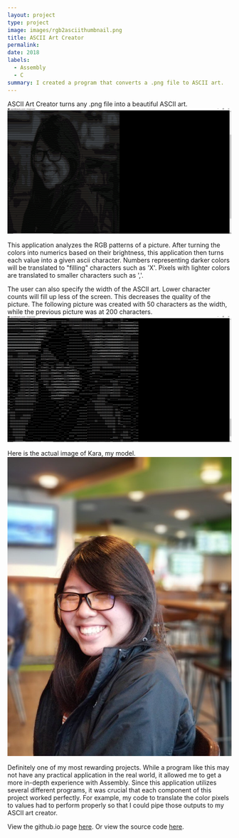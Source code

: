 ```yaml
---
layout: project
type: project
image: images/rgb2asciithumbnail.png
title: ASCII Art Creator
permalink:
date: 2018
labels:
  - Assembly
  - C
summary: I created a program that converts a .png file to ASCII art.
---
```


<div class="ui rounded image">
  ASCII Art Creator turns any .png file into a beautiful ASCII art.
<img class="ui image" src="../images/rgb2ascii.png">
</div>

This application analyzes the RGB patterns of a picture. After turning the colors into numerics based on their brightness, this application then turns each value into a given ascii character. Numbers representing darker colors will be translated to "filling" characters such as 'X'. Pixels with lighter colors are translated to smaller characters such as ','.

The user can also specify the width of the ASCII art. Lower character counts will fill up less of the screen. This decreases the quality of the picture. The following picture was created with 50 characters as the width, while the previous picture was at 200 characters.
<img class="ui image" src="../images/rgb2ascii2.png">

Here is the actual image of Kara, my model.
<img class="ui image" src="../images/kara.png">

Definitely one of my most rewarding projects. While a program like this may not have any practical application in the real world, it allowed me to get a more in-depth experience with Assembly. Since this application utilizes several different programs, it was crucial that each component of this project worked perfectly. For example, my code to translate the color pixels to values had to perform properly so that I could pipe those outputs to my ASCII art creator.

View the github.io page [here](https://hexokinase.github.io/).
Or view the source code [here](https://github.com/hexokinase/math-rush).

